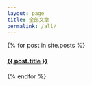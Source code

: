 ```yaml
---
layout: page
title: 全部文章
permalink: /all/
---
```


{% for post in site.posts %}
  <h4><a href="{{ post.url }}">{{ post.title }}</a></h4>
{% endfor %}
